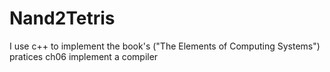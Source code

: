 # Nand2Tetris
I use c++ to implement the book's ("The Elements of Computing Systems") pratices
ch06 implement a compiler
